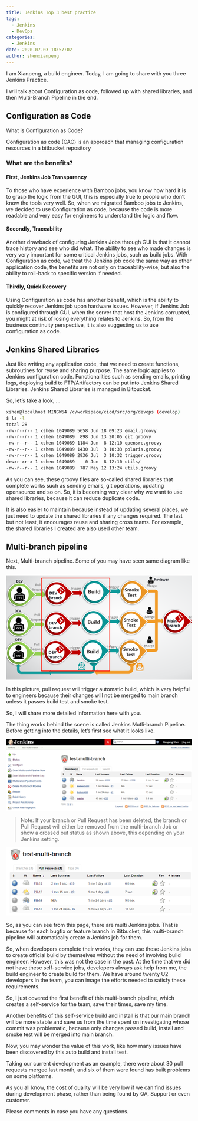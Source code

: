```yaml
---
title: Jenkins Top 3 best practice
tags:
  - Jenkins
  - DevOps
categories:
  - Jenkins
date: 2020-07-03 18:57:02
author: shenxianpeng
---
```


I am Xianpeng, a build engineer. Today, I am going to share with you three Jenkins Practice.

I will talk about Configuration as code, followed up with shared libraries, and then Multi-Branch Pipeline in the end.

## Configuration as Code

What is Configuration as Code?

Configuration as code (CAC) is an approach that managing configuration resources in a bitbucket repository

### What are the benefits?

#### First, Jenkins Job Transparency

<!-- more -->

To those who have experience with Bamboo jobs, you know how hard it is to grasp the logic from the GUI, this is especially true to people who don’t know the tools very well. So, when we migrated Bamboo jobs to Jenkins, we decided to use Configuration as code, because the code is more readable and very easy for engineers to understand the logic and flow.

#### Secondly, Traceability

Another drawback of configuring Jenkins Jobs through GUI is that it cannot trace history and see who did what. The ability to see who made changes is very very important for some critical Jenkins jobs, such as build jobs. With Configuration as code, we treat the Jenkins job code the same way as other application code, the benefits are not only on traceability-wise, but also the ability to roll-back to specific version if needed. 

#### Thirdly, Quick Recovery

Using Configuration as code has another benefit, which is the ability to quickly recover Jenkins job upon hardware issues. However, if Jenkins Job is configured through GUI, when the server that host the Jenkins corrupted, you might at risk of losing everything relates to Jenkins. So, from the business continuity  perspective, it is also suggesting us to use configuration as code.

## Jenkins Shared Libraries

Just like writing any application code, that we need to create functions, subroutines for reuse and sharing purpose. The same logic applies to Jenkins configuration code. Functionalities such as sending emails, printing logs, deploying build to FTP/Artifactory can be put into Jenkins Shared Libraries. Jenkins Shared Libraries is managed in Bitbucket. 

So, let’s take a look, …

```bash
xshen@localhost MINGW64 /c/workspace/cicd/src/org/devops (develop)
$ ls -l
total 28
-rw-r--r-- 1 xshen 1049089 5658 Jun 18 09:23 email.groovy
-rw-r--r-- 1 xshen 1049089  898 Jun 13 20:05 git.groovy
-rw-r--r-- 1 xshen 1049089 1184 Jun  8 12:10 opensrc.groovy
-rw-r--r-- 1 xshen 1049089 1430 Jul  3 10:33 polaris.groovy
-rw-r--r-- 1 xshen 1049089 2936 Jul  3 10:32 trigger.groovy
drwxr-xr-x 1 xshen 1049089    0 Jun  8 12:10 utils/
-rw-r--r-- 1 xshen 1049089  787 May 12 13:24 utils.groovy
```

As you can see, these groovy files are so-called shared libraries that complete works such as sending emails, git operations, updating opensource and so on.
So, it is becoming very clear why we want to use shared libraries, because it can reduce duplicate code. 

It is also easier to maintain because instead of updating several places, we just need to update the shared libraries if any changes required. The last but not least, it encourages reuse and sharing cross teams. For example, the shared libraries I created are also used other team. 

## Multi-branch pipeline

Next, Multi-branch pipeline. Some of you may have seen same diagram like this. 

![Pull Request diagram](jenkins-best-practice/pull-request.png)

In this picture, pull request will trigger automatic build, which is very helpful to engineers because their changes will not be merged to main branch unless it passes build test and smoke test.

So, I will share more detailed information here with you. 

The thing works behind the scene is called Jenkins Mutli-branch Pipeline. Before getting into the details, let’s first see what it looks like. 

![Multi-Branch Pipeline Branches](jenkins-best-practice/multi-branches.png)
> Note: If your branch or Pull Request has been deleted, the branch or Pull Request will either be removed from the multi-branch Job or show a crossed out status as shown above, this depending on your Jenkins setting.

![Multi-Branch Pipeline Pull Requests](jenkins-best-practice/multi-pull-request.png)

So, as you can see from this page, there are multi Jenkins jobs. That is because for each bugfix or feature branch in Bitbucket, this multi-branch pipeline will automatically create a Jenkins job for them. 

So, when developers complete their works, they can use these Jenkins jobs to create official build by themselves without the need of involving build engineer. However, this was not the case in the past. At the time that we did not have these self-service jobs, developers always ask help from me, the build engineer to create build for them. We have around twenty U2 developers in the team, you can image the efforts needed to satisfy these requirements. 

So, I just covered the first benefit of this multi-branch pipeline, which creates a self-service for the team, save their times, save my time. 

Another benefits of this self-service build and install is that our main branch will be more stable and save us from the time spent on investigating whose commit was problematic, because only changes passed build, install and smoke test will be merged into main branch.

Now, you may wonder the value of this work, like how many issues have been discovered by this auto build and install test. 

Taking our current development as an example, there were about 30 pull requests merged last month, and six of them were found has built problems on some platforms.

As you all know, the cost of quality will be very low if we can find issues during development phase, rather than being found by QA, Support or even customer.

Please comments in case you have any questions.



